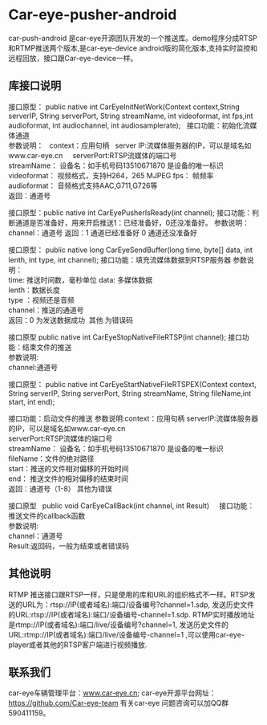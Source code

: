 # Car-eye-pusher-android        

car-push-android 是car-eye开源团队开发的一个推送库。demo程序分成RTSP和RTMP推送两个版本,是car-eye-device android版的简化版本,支持实时监控和远程回放，接口跟Car-eye-device一样。

## 库接口说明

接口原型： public native int  CarEyeInitNetWork(Context context,String serverIP, String serverPort, String streamName, int videoformat, int fps,int audioformat, int audiochannel, int audiosamplerate);   
接口功能：初始化流媒体通道  
参数说明：   
context：应用句柄   
server IP:流媒体服务器的IP，可以是域名如www.car-eye.cn     
serverPort:RTSP流媒体的端口号  
streamName： 设备名：如手机号码13510671870 是设备的唯一标识    
videoformat： 视频格式，支持H264，265 MJPEG 
fps： 帧频率  
audioformat： 音频格式支持AAC,G711,G726等    
返回：通道号

接口原型：public native int 	 CarEyePusherIsReady(int channel); 
接口功能：判断通道是否准备好，用来开启推送1：已经准备好，0还没准备好。 
参数说明： 
channel：通道号
返回：1 通道已经准备好 0 通道还没准备好

接口原型： public native long   CarEyeSendBuffer(long time, byte[] data, int lenth, int type, int channel);
接口功能：填充流媒体数据到RTSP服务器 
参数说明：   
time: 推送时间数，毫秒单位
data:  多媒体数据   
lenth：数据长度    
type ：视频还是音频   
channel：推送的通道号  
返回：0 为发送数据成功  其他 为错误码


接口原型 public native int    CarEyeStopNativeFileRTSP(int channel);
接口功能：结束文件的推送   
参数说明:   
channel:通道号  

接口原型： public native int   CarEyeStartNativeFileRTSPEX(Context context, String serverIP, String serverPort, String streamName,  String fileName,int start, int end);

接口功能：启动文件的推送 
参数说明:context：应用句柄
serverIP:流媒体服务器的IP，可以是域名如www.car-eye.cn     
serverPort:RTSP流媒体的端口号   
streamName： 设备名：如手机号码13510671870 是设备的唯一标识  
fileName：文件的绝对路径      
start：推送的文件相对偏移的开始时间     
end：  推送文件的相对偏移的结束时间     
返回：通道号（1-8） 其他为错误  

接口原型   public void  CarEyeCallBack(int channel, int Result)     
接口功能：推送文件的callback函数      
参数说明:  
channel：通道号     
Result:返回码，一般为结束或者错误码      


## 其他说明
RTMP 推送接口跟RTSP一样，只是使用的库和URL的组织格式不一样。RTSP发送的URL为：rtsp://IP(或者域名):端口/设备编号?channel=1.sdp,
发送历史文件的URL:rtsp://IP(或者域名):端口/设备编号-channel=1.sdp. RTMP实时播放地址是rtmp://IP(或者域名):端口/live/设备编号?channel=1,
发送历史文件的URL:rtmp://IP(或者域名):端口/live/设备编号-channel=1 ,可以使用car-eye-player或者其他的RTSP客户端进行视频播放.


## 联系我们

car-eye车辆管理平台：www.car-eye.cn; car-eye开源平台网址：https://github.com/Car-eye-team 有关car-eye 问题咨询可以加QQ群590411159。
